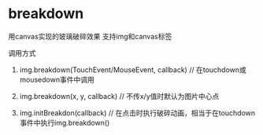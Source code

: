 # breakdown
用canvas实现的玻璃破碎效果
支持img和canvas标签

调用方式

1. img.breakdown(TouchEvent/MouseEvent, callback)	// 在touchdown或mousedown事件中调用

2. img.breakdown(x, y, callback)	// 不传x/y值时默认为图片中心点

3. img.initBreakdon(callback)	// 在点击时执行破碎动画，相当于在touchdown事件中执行img.breakdown()

